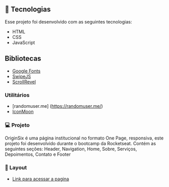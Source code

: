 ## 🚀 Tecnologias
Esse projeto foi desenvolvido com as seguintes tecnologias:

* HTML
* CSS
* JavaScript

## Bibliotecas

* [Google Fonts](https://fonts.google.com/)
* [SwipeJS](https://swipe.js.org/)
* [ScrollRevel](https://scrollrevealjs.org/)

### Utilitários

* [randomuser.me] (https://randomuser.me/)
* [IconMoon](https://icomoon.io/)

### 💻 Projeto
OriginSix é uma página institucional no formato One Page, responsiva, este projeto foi desenvolvido durante o bootcamp da Rocketseat. Contém as seguintes seções: Header, Navigation, Home, Sobre, Serviços, Depoimentos, Contato e Footer

### 🔖 Layout
* [Link para acessar a pagina](https://oleandrosantos.github.io/NLW--06/)

